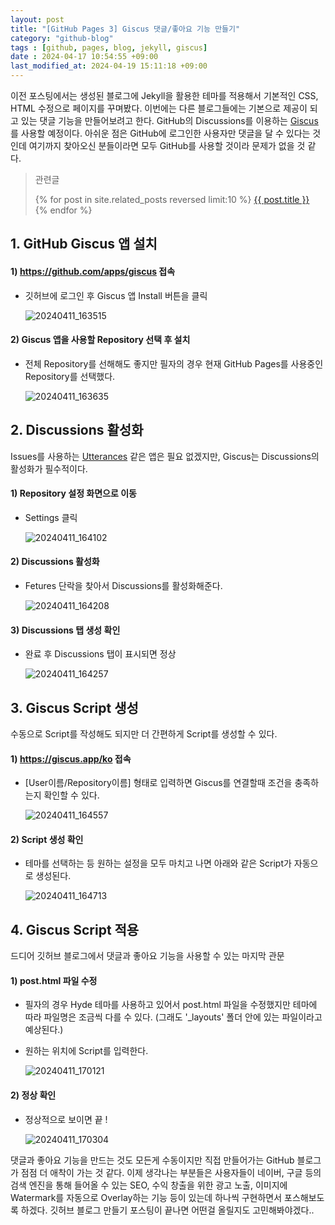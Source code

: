 ```yaml
---
layout: post
title: "[GitHub Pages 3] Giscus 댓글/좋아요 기능 만들기"
category: "github-blog"
tags : [github, pages, blog, jekyll, giscus]
date : 2024-04-17 10:54:55 +09:00
last_modified_at: 2024-04-19 15:11:18 +09:00
---
```


이전 포스팅에서는 생성된 블로그에 Jekyll을 활용한 테마를 적용해서 기본적인 CSS, HTML 수정으로 페이지를 꾸며봤다.
이번에는 다른 블로그들에는 기본으로 제공이 되고 있는 댓글 기능을 만들어보려고 한다.
GitHub의 Discussions를 이용하는 [Giscus](https://giscus.app/ko)를 사용할 예정이다.
아쉬운 점은 GitHub에 로그인한 사용자만 댓글을 달 수 있다는 것인데 여기까지 찾아오신 분들이라면 모두 GitHub를 사용할 것이라 문제가 없을 것 같다.

<blockquote>
  <p>관련글</p>
  <p>
  {% for post in site.related_posts reversed limit:10 %}
    <a href="{{ post.url }}">{{ post.title }}</a> <br>
  {% endfor %}
</p>
</blockquote>

## 1. GitHub Giscus 앱 설치

#### 1) https://github.com/apps/giscus 접속
- 깃허브에 로그인 후 Giscus 앱 Install 버튼을 클릭

  ![20240411_163515](https://github.com/rundevelrun/rundevelrun.github.io/assets/40383414/15ba6273-cf0e-4e43-ade7-b21afa9943aa)


#### 2) Giscus 앱을 사용할 Repository 선택 후 설치
- 전체 Repository를 선해해도 좋지만 필자의 경우 현재 GitHub Pages를 사용중인 Repository를 선택했다. 

  ![20240411_163635](https://github.com/rundevelrun/rundevelrun.github.io/assets/40383414/50dfc2d4-f5b9-4c78-9202-a3542b5e66f0)



## 2. Discussions 활성화
Issues를 사용하는 [Utterances](https://utteranc.es/) 같은 앱은 필요 없겠지만,
Giscus는 Discussions의 활성화가 필수적이다.

#### 1) Repository 설정 화면으로 이동
- Settings 클릭

  ![20240411_164102](https://github.com/rundevelrun/rundevelrun.github.io/assets/40383414/b6d71987-a177-4a16-9426-25ed5b869e44)


#### 2) Discussions 활성화
- Fetures 단락을 찾아서 Discussions를 활성화해준다.

  ![20240411_164208](https://github.com/rundevelrun/rundevelrun.github.io/assets/40383414/cb865550-b024-4f2b-b2c5-00eff3af6161)


#### 3) Discussions 탭 생성 확인
- 완료 후 Discussions 탭이 표시되면 정상 

  ![20240411_164257](https://github.com/rundevelrun/rundevelrun.github.io/assets/40383414/280ebcf9-56de-44fd-a2af-f1cf9a0d63eb)


## 3. Giscus Script 생성
수동으로 Script를 작성해도 되지만 더 간편하게 Script를 생성할 수 있다.

#### 1) https://giscus.app/ko 접속 
- [User이름/Repository이름] 형태로 입력하면 Giscus를 연결할때 조건을 충족하는지 확인할 수 있다.

  ![20240411_164557](https://github.com/rundevelrun/rundevelrun.github.io/assets/40383414/30d1c140-bdaa-44b7-ba9e-240986b74cb1)

#### 2) Script 생성 확인
- 테마를 선택하는 등 원하는 설정을 모두 마치고 나면 아래와 같은 Script가 자동으로 생성된다.

  ![20240411_164713](https://github.com/rundevelrun/rundevelrun.github.io/assets/40383414/8f393809-f9b6-4992-8fd4-6f674db1c4c0)



## 4. Giscus Script 적용
드디어 깃허브 블로그에서 댓글과 좋아요 기능을 사용할 수 있는 마지막 관문

#### 1) post.html 파일 수정
- 필자의 경우 Hyde 테마를 사용하고 있어서 post.html 파일을 수정했지만 테마에 따라 파일명은 조금씩 다를 수 있다. (그래도 '_layouts' 폴더 안에 있는 파일이라고 예상된다.)
- 원하는 위치에 Script를 입력한다. 

  ![20240411_170121](https://github.com/rundevelrun/rundevelrun.github.io/assets/40383414/734a03d5-e3a2-4755-8ff0-af990223ce85)

#### 2) 정상 확인
- 정상적으로 보이면 끝 !

  ![20240411_170304](https://github.com/rundevelrun/rundevelrun.github.io/assets/40383414/c0df4e2d-e056-44fa-8717-e3432b6580c3)



댓글과 좋아요 기능을 만드는 것도 모든게 수동이지만 직접 만들어가는 GitHub 블로그가 점점 더 애착이 가는 것 같다.
이제 생각나는 부분들은 사용자들이 네이버, 구글 등의 검색 엔진을 통해 들어올 수 있는 SEO, 수익 창출을 위한 광고 노출, 이미지에 Watermark를 자동으로 Overlay하는 기능 등이 있는데
하나씩 구현하면서 포스해보도록 하겠다.
깃허브 블로그 만들기 포스팅이 끝나면 어떤걸 올릴지도 고민해봐야겠다..
